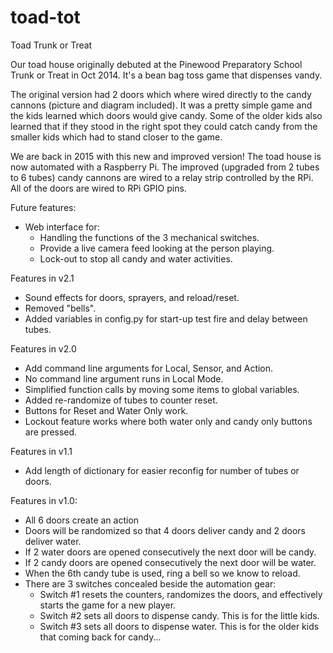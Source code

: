 # toad-tot

Toad Trunk or Treat

Our toad house originally debuted at the Pinewood Preparatory School Trunk or Treat
in Oct 2014.  It's a bean bag toss game that dispenses vandy.

The original version had 2 doors which where wired directly to the candy cannons
(picture and diagram included).  It was a pretty simple game and the kids learned which
doors would give candy.  Some of the older kids also learned that if they stood in the
right spot they could catch candy from the smaller kids which had to stand closer to
the game.

We are back in 2015 with this new and improved version!  The toad house is now automated
with a Raspberry Pi.  The improved (upgraded from 2 tubes to 6 tubes) candy cannons are
wired to a relay strip controlled by the RPi.  All of the doors are wired to RPi GPIO
pins.


Future features:
  - Web interface for:
    + Handling the functions of the 3 mechanical switches.
    + Provide a live camera feed looking at the person playing.
    + Lock-out to stop all candy and water activities.

Features in v2.1
  - Sound effects for doors, sprayers, and reload/reset.
  - Removed "bells".
  - Added variables in config.py for start-up test fire and delay between tubes.

Features in v2.0
  - Add command line arguments for Local, Sensor, and Action.
  - No command line argument runs in Local Mode.
  - Simplified function calls by moving some items to global variables.
  - Added re-randomize of tubes to counter reset.
  - Buttons for Reset and Water Only work.
  - Lockout feature works where both water only and candy only buttons are pressed.

Features in v1.1
  - Add length of dictionary for easier reconfig for number of tubes or doors.

Features in v1.0:

  - All 6 doors create an action
  - Doors will be randomized so that 4 doors deliver candy and 2 doors deliver water.
  - If 2 water doors are opened consecutively the next door will be candy.
  - If 2 candy doors are opened consecutively the next door will be water.
  - When the 6th candy tube is used, ring a bell so we know to reload.
  - There are 3 switches concealed beside the automation gear:
    + Switch #1 resets the counters, randomizes the doors, and effectively starts the
      game for a new player.
    + Switch #2 sets all doors to dispense candy.  This is for the little kids.
    + Switch #3 sets all doors to dispense water.  This is for the older kids that
      coming back for candy...
 

